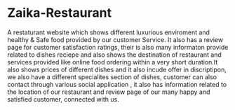 # Zaika-Restaurant
A restaturant website which shows different luxurious enviroment and healthy & Safe food provided by our customer Service.
It also has a review page for customer satisfaction ratings, their is also many informaton provide related to dishes reciepe and also shows the destination of restaurant and services provided  like online food ordering within a very short duration.It also shows prices of different dishes and it also incude offer in discriptipon, we also have a different specialites section of dishes, customer can also contact through various social application , it also has information related to the location of our restaurant and review page of our many happy and satisfied customer, connected with us. 
